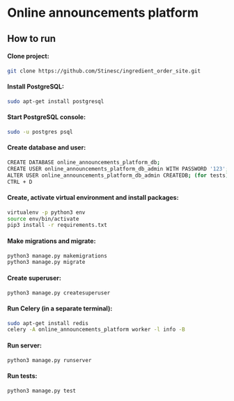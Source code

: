 # Online announcements platform

## How to run

#### Clone project:
```bash
git clone https://github.com/Stinesc/ingredient_order_site.git
```
#### Install PostgreSQL:
```bash
sudo apt-get install postgresql
```
#### Start PostgreSQL console:
```bash
sudo -u postgres psql
```
#### Create database and user:
```bash
CREATE DATABASE online_announcements_platform_db;
CREATE USER online_announcements_platform_db_admin WITH PASSWORD '123';
ALTER USER online_announcements_platform_db_admin CREATEDB; (for tests)
CTRL + D
```
#### Create, activate virtual environment and install packages:
```bash
virtualenv -p python3 env
source env/bin/activate
pip3 install -r requirements.txt
```
#### Make migrations and migrate:
```bash
python3 manage.py makemigrations
python3 manage.py migrate
```
#### Create superuser:
```bash
python3 manage.py createsuperuser
```
#### Run Celery (in a separate terminal):
```bash
sudo apt-get install redis
celery -A online_announcements_platform worker -l info -B
```
#### Run server:
```bash
python3 manage.py runserver
```
#### Run tests:
```bash
python3 manage.py test
```
